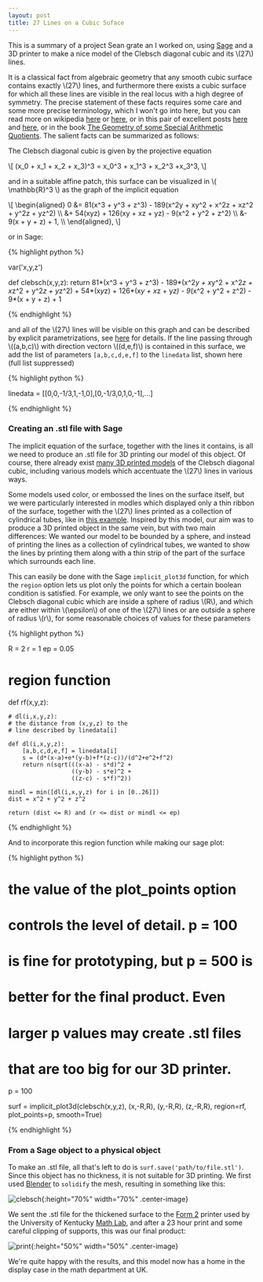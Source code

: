 ```yaml
---
layout: post
title: 27 Lines on a Cubic Suface
---
```


This is a summary of a project Sean grate an I worked on, using
[Sage](https://www.sagemath.org) and a 3D printer to make a nice model
of the Clebsch diagonal cubic and its \\(27\\) lines.

It is a classical fact from algebraic geometry that any smooth cubic
surface contains exactly \\(27\\) lines, and furthermore there exists
a cubic surface for which all these lines are visible in the real
locus with a high degree of symmetry. The precise statement of these
facts requires some care and some more precise terminology, which I
won't go into here, but you can read more on wikipedia
[here](https://en.wikipedia.org/wiki/Cubic_surface#27_lines_on_a_cubic_surface)
or [here](https://en.wikipedia.org/wiki/Clebsch_surface), or in this
pair of excellent posts
[here](https://blogs.ams.org/visualinsight/2016/02/15/27-lines-on-a-cubic-surface/)
and
[here](https://analyticphysics.com/Higher%20Dimensions/27%20Lines%20on%20a%20Cubic%20Surface.htm),
or in the book [The Geometry of some Special Arithmetic
Quotients](https://www.springer.com/gp/book/9783540617952). The
salient facts can be summarized as follows:

The Clebsch diagonal cubic is given by the projective equation

\\[
(x_0 + x_1 + x_2 + x_3)^3 = x_0^3 + x_1^3 + x_2^3 +x_3^3,
\\]

and in a suitable affine patch, this surface can be visualized in \\(
\\mathbb{R}^3 \\) as the graph of the implicit equation

\\[ \\begin{aligned} 0 &= 81(x^3 + y^3 + z^3) - 189(x^2y + xy^2 + x^2z + xz^2 + y^2z + yz^2) \\\\ &+ 54(xyz) + 126(xy + xz + yz) - 9(x^2 + y^2 + z^2) \\\\ &- 9(x + y + z) + 1, \\\\ \\end{aligned}, \\]

or in Sage:

{% highlight python %}

var('x,y,z')

def clebsch(x,y,z):
	return 81*(x^3 + y^3 + z^3) - 189*(x^2*y + x*y^2 + x^2*z + x*z^2 + y^2*z + y*z^2) + 54*(x*y*z) + 126*(x*y + x*z + y*z) - 9*(x^2 + y^2 + z^2) - 9*(x + y + z) + 1

{% endhighlight %}

and all of the \\(27\\) lines will be visible on this graph and can be
described by explicit parametrizations, see
[here](https://analyticphysics.com/Higher%20Dimensions/27%20Lines%20on%20a%20Cubic%20Surface.htm)
for details. If the line passing through \\((a,b,c)\\) with direction
vectorn \\((d,e,f)\\) is contained in this surface, we add the list of
parameters ```[a,b,c,d,e,f]``` to the ```linedata``` list, shown here
(full list suppressed)

{% highlight python %}

linedata = [[0,0,-1/3,1,-1,0],[0,-1/3,0,1,0,-1],...]

{% endhighlight %}

### Creating an .stl file with Sage

The implicit equation of the surface, together with the lines it
contains, is all we need to produce an .stl file for 3D printing our
model of this object. Of course, there already exist [many 3D printed
models](https://www.shapeways.com/marketplace?type=product&q=clebsch)
of the Clebsch diagonal cubic, including various models which
accentuate the \\(27\\) lines in various ways.

Some models used color, or embossed the lines on the surface itself,
but we were particularly interested in modles which displayed only a
thin ribbon of the surface, together with the \\(27\\) lines printed
as a collection of cylindrical tubes, like in [this
example](https://www.shapeways.com/product/C3YTU5KTB/clebsch-only-its-27-lines-and-a-border?optionId=65608433&li=marketplace). Inspired
by this model, our aim was to produce a 3D printed object in the same
vein, but with two main differences: We wanted our model to be bounded
by a sphere, and instead of printing the lines as a collection of
cylindrical tubes, we wanted to show the lines by printing them along
with a thin strip of the part of the surface which surrounds each
line.

This can easily be done with the Sage ```implicit_plot3d``` function,
for which the ```region``` option lets us plot only the points for
which a certain boolean condition is satisfied. For example, we only want to see the points on the Clebsch diagonal cubic which are inside a sphere of radius \\(R\\), and which are either within \\(\epsilon\\) of one of the \\(27\\) lines or are outside a sphere of radius \\(r\\), for some reasonable choices of values for these parameters

{% highlight python %}

R = 2
r = 1
ep = 0.05

# region function
def rf(x,y,z):

    # dl(i,x,y,z):
    # the distance from (x,y,z) to the
    # line described by linedata[i]
    
    def dl(i,x,y,z):
        [a,b,c,d,e,f] = linedata[i]
    	s = (d*(x-a)+e*(y-b)+f*(z-c))/(d^2+e^2+f^2)
    	return n(sqrt(((x-a) - s*d)^2 +
                      ((y-b) - s*e)^2 +
                      ((z-c) - s*f)^2))
		      		      
    mindl = min([dl(i,x,y,z) for i in [0..26]])
    dist = x^2 + y^2 + z^2
    
    return (dist <= R) and (r <= dist or mindl <= ep)

{% endhighlight %}

And to incorporate this region function while making our sage plot:

{% highlight python %}

# the value of the plot_points option
# controls the level of detail. p = 100
# is fine for prototyping, but p = 500 is
# better for the final product. Even
# larger p values may create .stl files
# that are too big for our 3D printer.
p = 100

surf = implicit_plot3d(clebsch(x,y,z),
                       (x,-R,R),
                       (y,-R,R),
                       (z,-R,R),
                       region=rf,
                       plot_points=p,
                       smooth=True)

{% endhighlight %}

### From a Sage object to a physical object

To make an .stl file, all that's left to do is ```surf.save('path/to/file.stl')```. Since this object has no thickness, it is not suitable for 3D printing. We first used [Blender](https://www.blender.org/) to ```solidify``` the mesh, resulting in something like this:

![clebsch](/public/clebschblender.png){:height="70%" width="70%" .center-image}

We sent the .stl file for the thickened surface to the [Form 2](https://formlabs.com/3d-printers/form-2/) printer used by the University of Kentucky [Math Lab](https://ukmathlab.blogspot.com/), and after a 23 hour print and some careful clipping of supports, this was our final product:

![print](/public/clebsch.jpg){:height="50%" width="50%" .center-image}

We're quite happy with the results, and this model now has a home in
the display case in the math department at UK.
